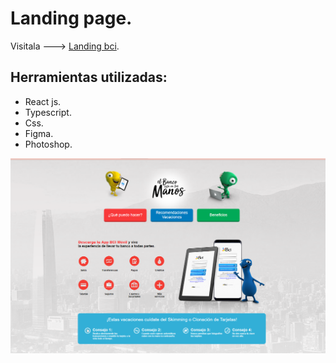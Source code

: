 # Landing page.

Visitala ---> [Landing bci](https://mayrenejose.github.io/landing-bci/).

## Herramientas utilizadas:

- React js.
- Typescript.
- Css.
- Figma.
- Photoshop.

![img](./src/imgs/landing1.png)
